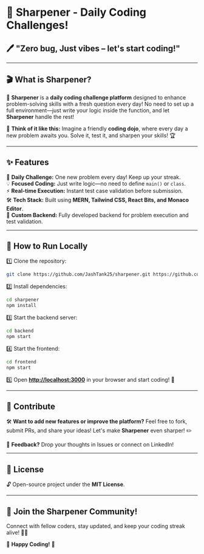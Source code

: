 # 🎯 Sharpener - Daily Coding Challenges!

## 🖊️ "Zero bug, Just vibes – let's start coding!"

---

## 🎬 What is Sharpener?

🚀 **Sharpener** is a **daily coding challenge platform** designed to enhance problem-solving skills with a fresh question every day! No need to set up a full environment—just write your logic inside the function, and let **Sharpener** handle the rest!

📜 **Think of it like this:**
Imagine a friendly **coding dojo**, where every day a new problem awaits you. Solve it, test it, and sharpen your skills! 🏆

---

## ✨ Features

🎯 **Daily Challenge:** One new problem every day! Keep up your streak.\
💡 **Focused Coding:** Just write logic—no need to define `main()` or `class`.\
⚡ **Real-time Execution:** Instant test case validation before submission.\
🛠 **Tech Stack:** Built using **MERN, Tailwind CSS, React Bits, and Monaco Editor**.\
🔧 **Custom Backend:** Fully developed backend for problem execution and test validation.

---

## 🚀 How to Run Locally

1️⃣ Clone the repository:

```bash
git clone https://github.com/JashTank25/sharpener.git https://github.com/JashTank25/Sharpener-App.git
```

2️⃣ Install dependencies:

```bash
cd sharpener
npm install
```

3️⃣ Start the backend server:

```bash
cd backend
npm start
```

4️⃣ Start the frontend:

```bash
cd frontend
npm start
```

5️⃣ Open **[http://localhost:3000](http://localhost:3000)** in your browser and start coding! 🚀

---

## 📢 Contribute

🛠 **Want to add new features or improve the platform?**
Feel free to fork, submit PRs, and share your ideas! Let's make **Sharpener** even sharper! ✏️

📩 **Feedback?** Drop your thoughts in Issues or connect on LinkedIn!

---

## 📜 License

🔓 Open-source project under the **MIT License**.

---

## 🌟 Join the Sharpener Community!

Connect with fellow coders, stay updated, and keep your coding streak alive! 🚀🔥

🤖 **Happy Coding!** 🎯


